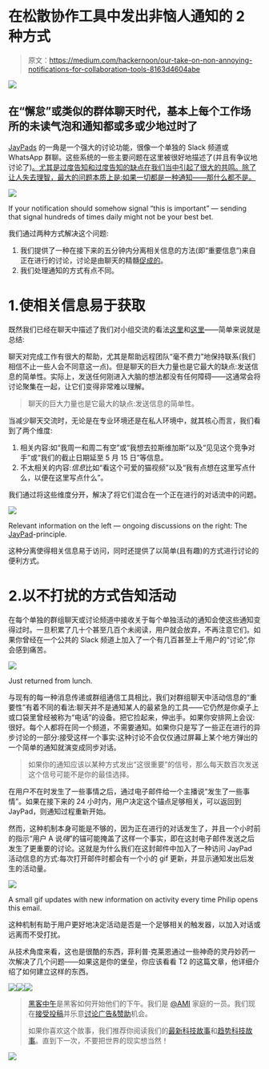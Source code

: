 # 在松散协作工具中发出非恼人通知的 2 种方式

> 原文：<https://medium.com/hackernoon/our-take-on-non-annoying-notifications-for-collaboration-tools-8163d4604abe>

![](img/ea777b01dba749fe6e2ce4299189a47a.png)

## 在“懈怠”或类似的群体聊天时代，基本上每个工作场所的未读气泡和通知都或多或少地过时了

[JayPads](https://jaypad.de/) 的一角是一个强大的讨论功能，很像一个单独的 Slack 频道或 WhatsApp 群聊。这些系统的一些主要问题在这里被很好地描述了(并且有争议地讨论了)[。尤其是过度告知和过度告知的缺点在我们当中引起了很大的共鸣。除了让人失去理智，最大的问题本质上是:如果一切都是一种通知——那什么都不是。](https://m.signalvnoise.com/is-group-chat-making-you-sweat-744659addf7d#.ahtxror96)

![](img/81031615a1e19cab372c0c15e4926b59.png)

If your notification should somehow signal “this is important” — sending that signal hundreds of times daily might not be your best bet.

我们通过两种方式解决这个问题:

1.  我们提供了一种在接下来的五分钟内分离相关信息的方法(即“重要信息”)来自正在进行的讨论，讨论是由聊天的精髓[促成的](https://hackernoon.com/how-planning-a-weekend-trip-with-our-buddies-changed-our-perception-of-slack-and-whatsapp-1d53058f51d0#.l7rthhi3h)。
2.  我们处理通知的方式有点不同。

# 1.使相关信息易于获取

既然我们已经在聊天中描述了我们对小组交流的看法[这里](https://hackernoon.com/how-planning-a-weekend-trip-with-our-buddies-changed-our-perception-of-slack-and-whatsapp-1d53058f51d0#.v8k54yucc)和[这里](https://hackernoon.com/how-jaypads-help-us-build-jaypads-c66c07c6c3ae#.yecnbsmkq)——简单来说就是总结:

聊天对完成工作有很大的帮助，尤其是帮助远程团队“毫不费力”地保持联系(我们相信不止一些人会不同意这一点)。但是聊天的巨大力量也是它最大的缺点:发送信息的简单性。实际上，发送任何刚进入大脑的想法都没有任何障碍——这通常会将讨论聚集在一起，让它们变得非常难以理解。

> 聊天的巨大力量也是它最大的缺点:发送信息的简单性。

当减少聊天交流时，无论是在专业环境还是在私人环境中，就其核心而言，我们看到了两个维度:

1.  相关内容:如“我周一和周二有空”或“我想去拉斯维加斯”以及“见见这个竞争对手”或“我们的截止日期延至 5 月 15 日”等信息。
2.  不太相关的内容:*信息*比如“看这个可爱的猫视频”以及“我有点想在这里写点什么，以便在这里写点什么”。

我们通过将这些维度分开，解决了将它们混合在一个正在进行的对话流中的问题。

![](img/b55f44089f89729ed0c9db6a2c4f2e5c.png)

Relevant information on the left — ongoing discussions on the right: The [JayPad](https://jaypad.de/)-principle.

这种分离使得相关信息易于访问，同时还提供了以简单(且有趣)的方式进行讨论的便利方式。

# 2.以不打扰的方式告知活动

在每个单独的群组聊天或讨论频道中接收关于每个单独活动的通知会使这些通知变得过时。一旦积累了几十个甚至几百个未阅读，用户就会放弃，不再注意它们。如果你曾经在一个公共的 Slack 频道上加入了一个有几百甚至上千用户的“讨论”,你会感到痛苦。

![](img/ec63d3352a188991cb44d1f5c50aeedb.png)

Just returned from lunch.

与现有的每一种消息传递或群组通信工具相比，我们对群组聊天中活动信息的“重要性”有着不同的看法:聊天并不是通知某人的最紧急的工具——它仍然是你桌子上或口袋里曾经被称为“电话”的设备。把它捡起来，伸出手。如果你安排网上会议:很好。每个人都将在同一个频道，不需要通知。如果你只是写了一些正在进行的异步讨论的一部分:接受这样一个事实:这种讨论不会仅仅通过屏幕上某个地方弹出的一个简单的通知就演变成同步对话。

> 如果你的通知应该以某种方式发出“这很重要”的信号，那么每天数百次发送这个信号可能不是你的最佳选择。

在用户不在时发生了一些事情之后，通过电子邮件给一个主播说“发生了一些事情”。如果在接下来的 24 小时内，用户决定这个锚点足够相关，可以返回到 JayPad，则通知过程重新开始。

然而，这种机制本身可能是不够的，因为正在进行的对话发生了，并且一个小时前的指示“用户 A 说*嗨*”的锚可能掩盖了这样一个事实，即在这封电子邮件发送之后发生了更重要的讨论。这就是为什么我们在这封邮件中加入了一种访问 JayPad 活动信息的方式:每次打开邮件时都会有一个小的 gif 更新，并显示通知发出后发生的活动量。

![](img/1b0d91232666600e54dbbeddb3280f23.png)

A small gif updates with new information on activity every time Philip opens this email.

这种机制有助于用户更好地决定活动是否是一个足够相关的触发器，以加入对话或远离而不受打扰。

从技术角度来看，这也是很酷的东西，菲利普·克莱恩通过一些神奇的灵丹妙药一次解决了几个问题——如果这是你的堡垒，你应该看看 T2 的这篇文章，他详细介绍了如何建立这样的东西。

[![](img/50ef4044ecd4e250b5d50f368b775d38.png)](http://bit.ly/HackernoonFB)[![](img/979d9a46439d5aebbdcdca574e21dc81.png)](https://goo.gl/k7XYbx)[![](img/2930ba6bd2c12218fdbbf7e02c8746ff.png)](https://goo.gl/4ofytp)

> [黑客中午](http://bit.ly/Hackernoon)是黑客如何开始他们的下午。我们是 [@AMI](http://bit.ly/atAMIatAMI) 家庭的一员。我们现在[接受投稿](http://bit.ly/hackernoonsubmission)并乐意[讨论广告&赞助](mailto:partners@amipublications.com)机会。
> 
> 如果你喜欢这个故事，我们推荐你阅读我们的[最新科技故事](http://bit.ly/hackernoonlatestt)和[趋势科技故事](https://hackernoon.com/trending)。直到下一次，不要把世界的现实想当然！

![](img/be0ca55ba73a573dce11effb2ee80d56.png)